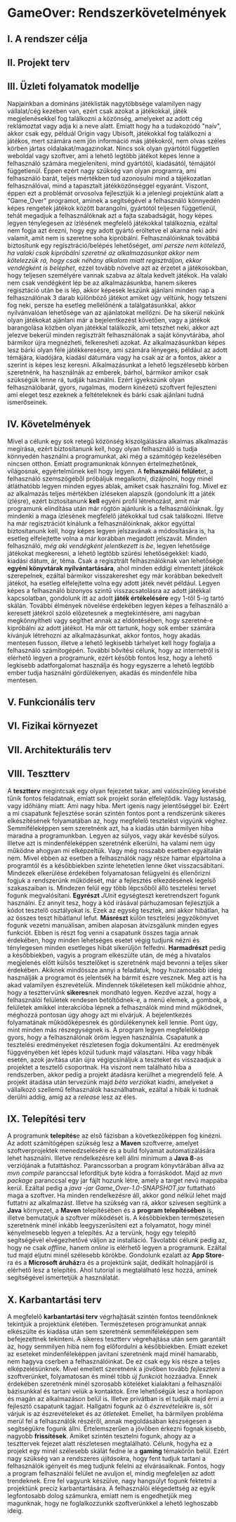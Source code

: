 # GameOver: Rendszerkövetelmények

## I. A rendszer célja

## II. Projekt terv

## III. Üzleti folyamatok modellje

Napjainkban a domináns játéklisták nagytöbbsége valamilyen nagy vállalat/cég kezében van,
ezért csak azokat a játékokkal, játék megjelenésekkel fog találkozni a közönség, amelyeket az
adott cég reklámoztat vagy adja ki a neve alatt. Emiatt hogy ha a tudakozódó "naív", akkor csak
egy, példuál Origin vagy Ubisoft, játékokkal fog találkozni a játékos, mert számára nem jön 
információ más játékokról, nem olvas széles körben jártas oldalakat/magazinokat. Nincs sok olyan
gyártótól független weboldal vagy szoftver, ami a lehető legtöbb játékot képes lenne a felhasználó
számára megjeleníteni, mind gyártótól, kiadásától, témájától függetlenül. Éppen ezért nagy szükség
van olyan programra, ami felhasználó barát, teljes mértékben tud azonosulni mind a tájékozatlan
felhasználóval, mind a tapasztalt játékközönséggel egyaránt. Viszont, éppen ezt a problémát orvosolva
fejlesztjük ki a jelenlegi projektünk alatt a "Game_Over" programot, aminek a segítségével a
felhasználó könnyedén képes rengetek játékok között barangolni, gyártótól teljesen függetlenül,
tehát megadjuk a felhasználóknak azt a fajta szabadságát, hogy képes legyen ténylegesen az 
ízlésének megfelelő játékokkal találkoznia, ezáltal nem fogja azt érezni, hogy egy adott gyártó
eröltetve el akarna neki adni valamit, amit nem is szeretne soha kipróbálni. Felhasználóinknak 
továbbá biztosítunk egy regisztráció/belépés lehetőséget, _ami persze nem kötelező, ha valaki csak
kipróbálni szeretné az alkalmazásunkat akkor nem kötelezzük rá, hogy csak néhány alkalom miatt
regisztráljon, ekkor vendégként is beléphet_, ezzel tovább növelve azt az érzetet a játékosokban, hogy teljesen
személyére vannak szabva az általa kedvelt játékok. Ha valaki nem csak vendégként lép be az 
alkalmazásunkba, hanem sikeres regisztáció után be is lép, akkor képesek leszünk ajánlani minden 
nap a felhasználónak 3 darab különböző játékot amiket úgy véltünk, hogy tetszeni fog neki, persze 
ha esetleg mellélőnénk a találgatásunkkal, akkor nyilvánvalóan lehetősége van az ajánlatokat
mellőzni. De ha sikerül nekünk olyan játékokat ajánlani már a bejelentkezést követően,
vagy a játékok barangolása közben olyan játékkal találkozik, ami tetszhet neki, akkor azt jelezve
bekerül minden regisztrált felhasználónak a saját könyvtárába, ahol bármikor újra megnézheti, felkeresheti
azokat. Az alkalmazásunkban képes lesz bárki olyan féle játékkeresésre, ami számára lényeges,
például az adott témájára, kiadójára, kiadási dátumára vagy ha csak az ár a fontos, akkor
a szerint is képes lesz keresni. Alkalmazásunkat a lehető legszélesebb körben szeretnénk, ha használnák
az emberek, bárhol, bármikor amikor csak szükségük lenne rá, tudják használni. Ezért igyekszünk 
olyan felhasználóbarát, gyors, rugalmas, modern kinézetű szoftvert fejleszteni ami eleget tesz
ezeknek a feltételeknek és bárki csak ajánlani tudná ismerőseinek.


## IV. Követelmények

Mivel a célunk egy sok retegű közönség kiszolgálására alkalmas alkalmazás megírása, ezért biztosítanunk
kell, hogy olyan felhasználó is tudja könnyedén használni a programunkat, aki még a számitógép
kezelésében nincsen otthon. Emiatt programunknak könnyen értelmezhetőnek, világosnak, egyértelműnek
kell hogy legyen. A **felhasználói felület**et, a felhasználó szemszögéből próbáljuk megalkotni, 
dizájnolni, hogy minél átláthatóbb legyen minden egyes ablak, amiket csak használni fog. Mivel
ez az alkalmazás teljes mértékben ízléseken alapszik (gondolunk itt a játék ízlésre), ezért 
biztosítanunk **kell** egyéni profil létrehozást, amit már programunk elindítása után már rögtön 
ajánlunk is a felhasználóinknak. Így mindenki a maga ízlésének megfelelő játékokkal tud csak 
találkozni. Illetve ha már regisztrációt kínálunk a felhasználóinknak, akkor egyúttal biztosítanunk 
kell, hogy képes legyen jelszavának a módosítására is, ha esetleg elfelejtette volna a már 
korábban megadott jelszavát. Minden felhasználó, _még aki vendégként jelentkezett is be_, 
legyen lehetősége játékokat megkeresni, a lehető legtöbb szürési lehetőségekkel: kiadó, kiadási dátum, ár, téma.
Csak a regisztrált felhasználóknak van lehetősége **egyéni könyvtárak nyílvántartására**, ahol minden eddigi
elmentett játékok szerepelnek, ezáltal bármikor visszakereshet egy már korábban bekedvelt játékot, ha
esetleg elfelejtette volna egy adott játék nevét például. Legyen képes a felhasználó bizonyos szintű
visszacsatolásra az adott játékkal kapcsolatban, gondolunk itt az adott **játék értékelésére** egy 1-től
5-ig tartó skálán. További élmények növelése érdekében legyen képes a felhasználó a keresett 
játékról szóló előzetesnek a megtekintésére, ami nagyban megkönnyítheti vagy segíthet annak az 
eldöntésében, hogy szeretné-e kipróbálni az adott játékot. Ha már ott tartunk, hogy sok ember számára kívánjuk létrehozni az alkalmazásunkat, 
akkor fontos, hogy akadás mentesen fusson, illetve a lehető legkisebb tárhelyet kell hogy foglalja
a felhasználó számítogépén. További bővítési célunk, hogy az internetről is elérhető legyen a 
programunk, ezért később fontos lesz, hogy a lehető legkisebb adatforgalomat használja és hogy 
egyszerre a lehető legtöbb ember tudja használni gördülékenyen, akadás és mindenféle hiba mentesen.

## V. Funkcionális terv

## VI. Fizikai környezet

## VII. Architekturális terv

## VIII. Tesztterv

A **tesztterv** megintcsak egy olyan fejezetet takar, ami valószínűleg kevésbé tűnik fontos feladatnak, emiatt sok projekt során elfelejtődik. Vagy lustaság, vagy időhiány miatt. Ami nagy hiba. Mert igenis nagy jelentőséggel bír. Ezért a mi csapatunk fejlesztése során szintén fontos pont a rendszerünk sikeres elkészítésének folyamatában az, hogy megfelelő tesztelést vigyünk véghez. Semmiféleképpen sem szeretnénk azt, ha a kiadás után bármilyen hiba maradna a programunkban. Legyen az súlyos, vagy akár kevésbé súlyos. Illetve azt is mindenféleképpen szeretnénk elkerülni, ha valami nem úgy működne ahogyan mi elképzeltük. Vagy még rosszabb esetben egyáltalán nem. Mivel ebben az esetben a felhasználók nagy része hamar elpártolna a programtól és a későbbiekben szinte lehetetlen lenne őket visszacsábítani. Mindezek elkerülése érdekében folyamatosan felügyelni és ellenőrizni fogjuk a rendszerünk működését, már a fejlesztés elkezdésének legelső szakaszaiban is. Mindezen felül egy több lépcsőből álló tesztelési tervet fogunk megvalósítani. **Egyrészt** *JUnit* egységteszt keretrendszert fogunk használni. Ez annyit tesz, hogy a kód írásával párhuzamosan fejlesztjük a kódot tesztelő osztályokat is. Ezek az egység tesztek, ami akkor hibátlan, ha az összes teszt hibátlanul lefut. **Másrészt** külön tesztelési jegyzőkönyvet fogunk vezetni manuálisan, amiben alaposan átvizsgálunk minden egyes funkciót. Ebben is részt fog venni a csapatunk összes tagja annak érdekében, hogy minden lehetséges esetet végig tudjunk nézni és ténylegesen minden esetleges hibát sikerüljön felfedni. **Harmadrészt** pedig a későbbiekben, vagyis a program elkészülte után, de még a hivatalos megjelenés előtt külsős tesztelőket is szeretnénk majd bevonni a teljes siker érdekében. Akiknek mindössze annyi a feladatuk, hogy huzamosabb ideig használják a programot és jelentsék ha bármit észre vesznek. Meg azt is ha akad valamilyen észrevételük. Mindennek tökéletesen kell működnie ahhoz, hogy a teszttervünk **sikeres**nek mondható legyen. Kezdve azzal, hogy a felhasználói felületek rendesen betöltődnek-e, a menü elemek, a gombok, a felületek amikkel interakcióba lépnek a felhasználók mind mind működnek, méghozzá pontosan úgy ahogy azt mi elvárjuk. A bejelentkezés folyamatának működőképesnek és gördülékenynek kell lennie. Pont úgy, mint minden más részegységnek is. A program legyen megfelelőképp gyors, hogy a felhasználónak öröm legyen használnia. Csapatunk a tesztelési eredményeket részletesen fogja dokumentálni. Az eredmények függvényében két lépés közül tudunk majd választani. Hiba vagy hibák esetén, azok javítása után újra végigcsináljuk a teszteket és visszaadjuk a projektet a tesztelő csoportnak. Ha viszont nem található hiba a rendszerben, akkor pedig a projekt átadásra kerülhet a megrendelő felé. A projekt átadása után tervezünk majd *béta verzió*kat kiadni, amelyeket a vállalkozó szellemű felhasználók használhatnak, ezáltal a hibák ki tudnak derülni addig, amíg az a *release* lesz az éles.

## IX. Telepítési terv

A programunk **telepítés**e az első fázisban a következőképpen fog kinézni. Az adott számítógépen szükség lesz a **Maven** szoftverre, amelyet szoftverprojektek menedzselésére és a build folyamat automatizálására lehet használni. Illetve rendelkezésre kell állni minimum a **Java 8**-as verziójának a futattáshoz. Parancssorban a program könyvtárában állva az *mvn compile* paranccsal lefordítjuk byte kódra a forráskódot. Majd az *mvn package* paranccsal egy jar fájlt hozunk létre, amely a target nevű mappába kerül. Ezáltal pedig a *java -jar Game_Over-1.0-SNAPSHOT.jar* futtatható maga a szoftver. Ha minden rendelkezésre áll, akkor gond nélkül lehet majd futtatni az alkalmazást. Illetve ha szükség van rá, akkor szívesen segítünk a **Java** környezet, a **Maven** telepítésében és a **program telepítésében** is, illetve bemutatjuk a szoftver működését is. A későbbiekben természetesen szeretnénk minél inkább leegyszerűsíteni ezt a folyamatot, hogy minél kényelmesebb legyen a telepítés. Az a tervünk, hogy egy telepítő segítségével elvégezhetővé váljon az installáció. Távolabbi célunk pedig az, hogy ne csak *offline*, hanem *online* is elérhető legyen a programunk. Ezáltal tud majd eljutni minél szélesebb körökbe. Gondolunk ezalatt az **App Store**-ra és a **Microsoft áruház**ra és a projektünk saját, dedikált holnapjáról is elérhető lesz a telepítés. Ahol tutorial is megtalálható lesz hozzá, aminek segítségével ismertetjük a használatát.

## X. Karbantartási terv

A megfelelő **karbantartási terv** végrhajtását szintén fontos teendőnknek tekintjük a projektünk életében. Természetesen programunkat annak elkészülte és kiadása után sem szeretnénk semmiféleképpen sem befejezettnek tekinteni. A sikeres tesztterv végrehajtása után sem garantált az, hogy semmilyen hiba nem fog előfordulni a későbbiekben. Emiatt ezeket az eseteket mindenféleképpen javítani szeretnénk majd minél hamarabb, nem hagyva cserben a felhasználóinkat. De ez csak egy kis része a teljes elképzelésünknek. Mivel emellett szeretnénk a jövőben tovább *fejleszteni* a szoftverünket, folyamatosan és minél több *új funkció*t hozzáadva. Ennek érdekében szeretnénk minél szorosabb köteléket kialakítani a felhasználói bázisunkkal és tartani velük a kontaktok. Erre lehetőségük lesz a honlapon és magán az alkalmazáson belül is. Illetve privátban is el tudják majd érni a fejlesztő csapatunk tagjait. Hallgatni fogunk az ő *észrevételeik*re is, sőt várjuk is az észrevételeket és az *ötletek*et. Emellet, ha bármilyen probléma merül fel a felhasználók részéről, annak megoldásában készségesen a segítségükre fogunk állni. Értelemszerűen a jövőben érkezni fognak kisebb, nagyobb **frissítések**. Amiket szintén tesztelni fogunk, ahogy az a teszttervek fejezet alatt részletesen megtalálható. Célunk, hogyha ez a projekt egy minél szélesebb skálát fedne le a **gaming** témakörön belül. Ezért nagy szükség van a rendszeres *újítások*ra, hogy fent tudjuk tartani a felhasználók igényeit és meg tudjunk felelni az elvárásaiknak. Fontos, hogy a program felhasználói felület ne avuljon el, mindig megfeleljen az adott trendeknek. Erre fel vagyunk készülve, nagy hangsúlyt fogunk fektetni a projektünk precíz karbantartására. A felhasználói elégedettség az egyik legfontosabb dolog számunkra, emiatt nem is engedhetjük meg magunknak, hogy ne foglalkozzunkk szoftverünkkel a lehető leghoszabb ideig.